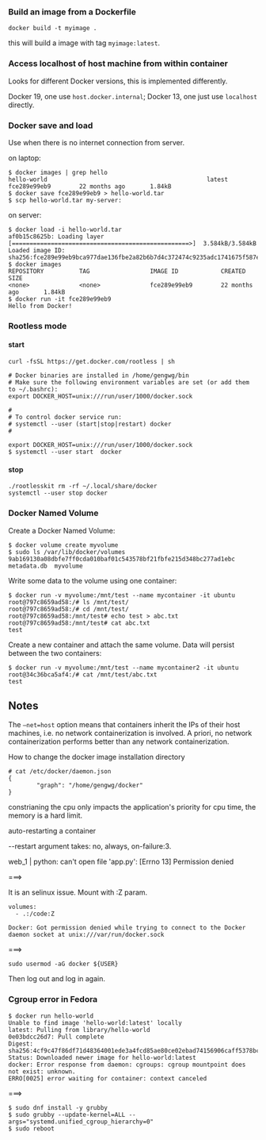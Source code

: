 ### Build an image from a Dockerfile

```
docker build -t myimage .
```

this will build a image with tag `myimage:latest`.

### Access localhost of host machine from within container

Looks for different Docker versions, this is implemented differently.

Docker 19, one use `host.docker.internal`; 
Docker 13, one just use `localhost` directly.

### Docker save and load

Use when there is no internet connection from server.

on laptop:

```
$ docker images | grep hello
hello-world                                             latest              fce289e99eb9        22 months ago       1.84kB
$ docker save fce289e99eb9 > hello-world.tar
$ scp hello-world.tar my-server:
```
on server:

```
$ docker load -i hello-world.tar
af0b15c8625b: Loading layer [==================================================>]  3.584kB/3.584kB
Loaded image ID: sha256:fce289e99eb9bca977dae136fbe2a82b6b7d4c372474c9235adc1741675f587e
$ docker images
REPOSITORY          TAG                 IMAGE ID            CREATED             SIZE
<none>              <none>              fce289e99eb9        22 months ago       1.84kB
$ docker run -it fce289e99eb9
Hello from Docker!
```

### Rootless mode

#### start


```
curl -fsSL https://get.docker.com/rootless | sh

# Docker binaries are installed in /home/gengwg/bin
# Make sure the following environment variables are set (or add them to ~/.bashrc):
export DOCKER_HOST=unix:///run/user/1000/docker.sock

#
# To control docker service run:
# systemctl --user (start|stop|restart) docker
#

export DOCKER_HOST=unix:///run/user/1000/docker.sock
$ systemctl --user start  docker
```

#### stop

```
./rootlesskit rm -rf ~/.local/share/docker
systemctl --user stop docker
```

### Docker Named Volume

Create a Docker Named Volume:

```
$ docker volume create myvolume
$ sudo ls /var/lib/docker/volumes
9ab169130a08dbfe7ff0cda010baf01c543578bf21fbfe215d348bc277ad1ebc  metadata.db  myvolume
```

Write some data to the volume using one container:

```
$ docker run -v myvolume:/mnt/test --name mycontainer -it ubuntu
root@797c8659ad58:/# ls /mnt/test/
root@797c8659ad58:/# cd /mnt/test/
root@797c8659ad58:/mnt/test# echo test > abc.txt
root@797c8659ad58:/mnt/test# cat abc.txt 
test
```

Create a new container and attach the same volume. Data will persist between the two containers:

```
$ docker run -v myvolume:/mnt/test --name mycontainer2 -it ubuntu
root@34c36bca5af4:/# cat /mnt/test/abc.txt
test
```

## Notes

The `–net=host` option means that containers inherit the IPs of their host machines, i.e. no network containerization is involved. A priori, no network containerization performs better than any network containerization.


How to change the docker image installation directory

```
# cat /etc/docker/daemon.json 
{
        "graph": "/home/gengwg/docker"
}
```

constrianing the cpu only impacts the application's priority for cpu time, the memory is a hard limit.

auto-restarting a container

--restart argument takes: no, always, on-failure:3.


web_1  | python: can't open file 'app.py': [Errno 13] Permission denied

===>

It is an selinux issue.
Mount with :Z param.

```
volumes:
  - .:/code:Z
```

```
Docker: Got permission denied while trying to connect to the Docker daemon socket at unix:///var/run/docker.sock
```
===>

```
sudo usermod -aG docker ${USER}
```

Then log out and log in again.

### Cgroup error in Fedora

```
$ docker run hello-world
Unable to find image 'hello-world:latest' locally
latest: Pulling from library/hello-world
0e03bdcc26d7: Pull complete
Digest: sha256:4cf9c47f86df71d48364001ede3a4fcd85ae80ce02ebad74156906caff5378bc
Status: Downloaded newer image for hello-world:latest
docker: Error response from daemon: cgroups: cgroup mountpoint does not exist: unknown.
ERRO[0025] error waiting for container: context canceled
```

===>

```
$ sudo dnf install -y grubby
$ sudo grubby --update-kernel=ALL --args="systemd.unified_cgroup_hierarchy=0"
$ sudo reboot
```


